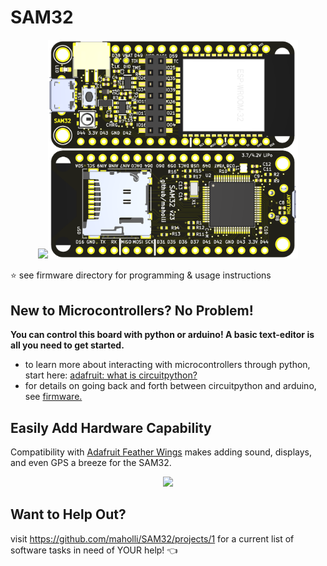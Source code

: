 # SAM32

<p align="middle">
  <img width="400" src="https://github.com/maholli/SAM32/blob/master/references/boardv2.PNG"><img width="400" src="https://github.com/maholli/SAM32/blob/master/references/board.PNG">
</p>


:star: see firmware directory for programming & usage instructions 

## New to Microcontrollers? No Problem!

**You can control this board with python or arduino! A basic text-editor is all you need to get started.**

* to learn more about interacting with microcontrollers through python, start here: [adafruit: what is circuitpython?](https://learn.adafruit.com/adafruit-circuit-playground-express/what-is-circuitpython)
* for details on going back and forth between circuitpython and arduino, see [firmware.](https://github.com/maholli/SAM32/blob/master/firmware/readme.MD#this-board-can-be-programmed-with-arduino-or-circuitpython-default)

## Easily Add Hardware Capability

Compatibility with [Adafruit Feather Wings](https://www.adafruit.com/category/814) makes adding sound, displays, and even GPS a breeze for the SAM32.

<p align="middle">
  <img width="800" src="https://github.com/maholli/SAM32/blob/master/references/wings.png">
</p>

## Want to Help Out?

visit https://github.com/maholli/SAM32/projects/1 for a current list of software tasks in need of YOUR help! :point_left:

